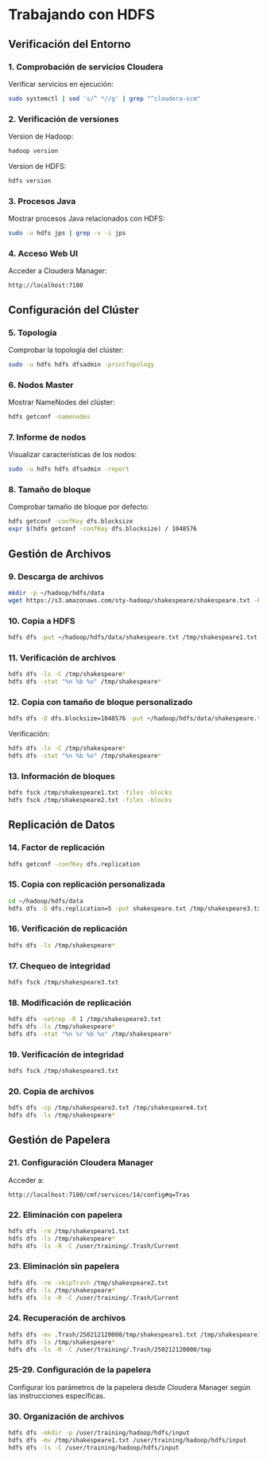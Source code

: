 # Trabajando con HDFS

## Verificación del Entorno

### 1. Comprobación de servicios Cloudera
Verificar servicios en ejecución:
```bash
sudo systemctl | sed 's/^ *//g' | grep "^cloudera-scm"
```

### 2. Verificación de versiones
Version de Hadoop:
```bash
hadoop version
```

Version de HDFS:
```bash
hdfs version
```

### 3. Procesos Java
Mostrar procesos Java relacionados con HDFS:
```bash
sudo -u hdfs jps | grep -v -i jps
```

### 4. Acceso Web UI
Acceder a Cloudera Manager:
```
http://localhost:7180
```

## Configuración del Clúster

### 5. Topología
Comprobar la topología del clúster:
```bash
sudo -u hdfs hdfs dfsadmin -printTopology
```

### 6. Nodos Master
Mostrar NameNodes del clúster:
```bash
hdfs getconf -namenodes
```

### 7. Informe de nodos
Visualizar características de los nodos:
```bash
sudo -u hdfs hdfs dfsadmin -report
```

### 8. Tamaño de bloque
Comprobar tamaño de bloque por defecto:
```bash
hdfs getconf -confKey dfs.blocksize
expr $(hdfs getconf -confKey dfs.blocksize) / 1048576
```

## Gestión de Archivos

### 9. Descarga de archivos
```bash
mkdir -p ~/hadoop/hdfs/data
wget https://s3.amazonaws.com/sty-hadoop/shakespeare/shakespeare.txt -P ~/hadoop/hdfs/data
```

### 10. Copia a HDFS
```bash
hdfs dfs -put ~/hadoop/hdfs/data/shakespeare.txt /tmp/shakespeare1.txt
```

### 11. Verificación de archivos
```bash
hdfs dfs -ls -C /tmp/shakespeare*
hdfs dfs -stat "%n %b %o" /tmp/shakespeare*
```

### 12. Copia con tamaño de bloque personalizado
```bash
hdfs dfs -D dfs.blocksize=1048576 -put ~/hadoop/hdfs/data/shakespeare.txt /tmp/shakespeare2.txt
```

Verificación:
```bash
hdfs dfs -ls -C /tmp/shakespeare*
hdfs dfs -stat "%n %b %o" /tmp/shakespeare*
```

### 13. Información de bloques
```bash
hdfs fsck /tmp/shakespeare1.txt -files -blocks
hdfs fsck /tmp/shakespeare2.txt -files -blocks
```

## Replicación de Datos

### 14. Factor de replicación
```bash
hdfs getconf -confKey dfs.replication
```

### 15. Copia con replicación personalizada
```bash
cd ~/hadoop/hdfs/data
hdfs dfs -D dfs.replication=5 -put shakespeare.txt /tmp/shakespeare3.txt
```

### 16. Verificación de replicación
```bash
hdfs dfs -ls /tmp/shakespeare*
```

### 17. Chequeo de integridad
```bash
hdfs fsck /tmp/shakespeare3.txt
```

### 18. Modificación de replicación
```bash
hdfs dfs -setrep -R 1 /tmp/shakespeare3.txt
hdfs dfs -ls /tmp/shakespeare*
hdfs dfs -stat "%n %r %b %o" /tmp/shakespeare*
```

### 19. Verificación de integridad
```bash
hdfs fsck /tmp/shakespeare3.txt
```

### 20. Copia de archivos
```bash
hdfs dfs -cp /tmp/shakespeare3.txt /tmp/shakespeare4.txt
hdfs dfs -ls /tmp/shakespeare*
```

## Gestión de Papelera

### 21. Configuración Cloudera Manager
Acceder a:
```
http://localhost:7180/cmf/services/14/config#q=Tras
```

### 22. Eliminación con papelera
```bash
hdfs dfs -rm /tmp/shakespeare1.txt
hdfs dfs -ls /tmp/shakespeare*
hdfs dfs -ls -R -C /user/training/.Trash/Current
```

### 23. Eliminación sin papelera
```bash
hdfs dfs -rm -skipTrash /tmp/shakespeare2.txt
hdfs dfs -ls /tmp/shakespeare*
hdfs dfs -ls -R -C /user/training/.Trash/Current
```

### 24. Recuperación de archivos
```bash
hdfs dfs -mv .Trash/250212120000/tmp/shakespeare1.txt /tmp/shakespeare1.txt
hdfs dfs -ls /tmp/shakespeare*
hdfs dfs -ls -R -C /user/training/.Trash/250212120000/tmp
```

### 25-29. Configuración de la papelera
Configurar los parámetros de la papelera desde Cloudera Manager según las instrucciones específicas.

### 30. Organización de archivos
```bash
hdfs dfs -mkdir -p /user/training/hadoop/hdfs/input
hdfs dfs -mv /tmp/shakespeare1.txt /user/training/hadoop/hdfs/input
hdfs dfs -ls -C /user/training/hadoop/hdfs/input
```